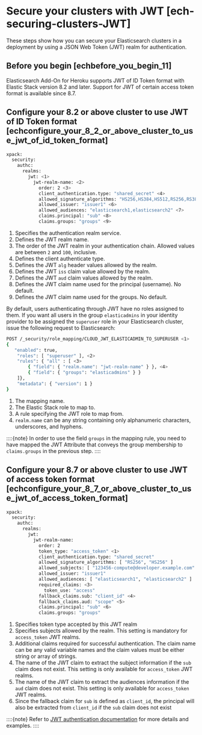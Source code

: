 # Secure your clusters with JWT [ech-securing-clusters-JWT]

These steps show how you can secure your Elasticsearch clusters in a deployment by using a JSON Web Token (JWT) realm for authentication.


## Before you begin [echbefore_you_begin_11]

Elasticsearch Add-On for Heroku supports JWT of ID Token format with Elastic Stack version 8.2 and later. Support for JWT of certain access token format is available since 8.7.


## Configure your 8.2 or above cluster to use JWT of ID Token format [echconfigure_your_8_2_or_above_cluster_to_use_jwt_of_id_token_format]

```sh
xpack:
  security:
    authc:
      realms:
        jwt: <1>
          jwt-realm-name: <2>
            order: 2 <3>
            client_authentication.type: "shared_secret" <4>
            allowed_signature_algorithms: "HS256,HS384,HS512,RS256,RS384,RS512,ES256,ES384,ES512,PS256,PS384,PS512" <5>
            allowed_issuer: "issuer1" <6>
            allowed_audiences: "elasticsearch1,elasticsearch2" <7>
            claims.principal: "sub" <8>
            claims.groups: "groups" <9>
```

1. Specifies the authentication realm service.
2. Defines the JWT realm name.
3. The order of the JWT realm in your authentication chain. Allowed values are between `2` and `100`, inclusive.
4. Defines the client authenticate type.
5. Defines the JWT `alg` header values allowed by the realm.
6. Defines the JWT `iss` claim value allowed by the realm.
7. Defines the JWT `aud` claim values allowed by the realm.
8. Defines the JWT claim name used for the principal (username). No default.
9. Defines the JWT claim name used for the groups. No default.


By default, users authenticating through JWT have no roles assigned to them. If you want all users in the group `elasticadmins` in your identity provider to be assigned the `superuser` role in your Elasticsearch cluster, issue the following request to Elasticsearch:

```sh
POST /_security/role_mapping/CLOUD_JWT_ELASTICADMIN_TO_SUPERUSER <1>
{
   "enabled": true,
    "roles": [ "superuser" ], <2>
    "rules": { "all" : [ <3>
        { "field": { "realm.name": "jwt-realm-name" } }, <4>
        { "field": { "groups": "elasticadmins" } }
    ]},
    "metadata": { "version": 1 }
}
```

1. The mapping name.
2. The Elastic Stack role to map to.
3. A rule specifying the JWT role to map from.
4. `realm.name` can be any string containing only alphanumeric characters, underscores, and hyphens.


::::{note}
In order to use the field `groups` in the mapping rule, you need to have mapped the JWT Attribute that conveys the group membership to `claims.groups` in the previous step.
::::



## Configure your 8.7 or above cluster to use JWT of access token format [echconfigure_your_8_7_or_above_cluster_to_use_jwt_of_access_token_format]

```sh
xpack:
  security:
    authc:
      realms:
        jwt:
          jwt-realm-name:
            order: 2
            token_type: "access_token" <1>
            client_authentication.type: "shared_secret"
            allowed_signature_algorithms: [ "RS256", "HS256" ]
            allowed_subjects: [ "123456-compute@developer.example.com" ] <2>
            allowed_issuer: "issuer1"
            allowed_audiences: [ "elasticsearch1", "elasticsearch2" ]
            required_claims: <3>
              token_use: "access"
            fallback_claims.sub: "client_id" <4>
            fallback_claims.aud: "scope" <5>
            claims.principal: "sub" <6>
            claims.groups: "groups"
```

1. Specifies token type accepted by this JWT realm
2. Specifies subjects allowed by the realm. This setting is mandatory for `access_token` JWT realms.
3. Additional claims required for successful authentication. The claim name can be any valid variable names and the claim values must be either string or array of strings.
4. The name of the JWT claim to extract the subject information if the `sub` claim does not exist. This setting is only available for `access_token` JWT realms.
5. The name of the JWT claim to extract the audiences information if the `aud` claim does not exist. This setting is only available for `access_token` JWT realms.
6. Since the fallback claim for `sub` is defined as `client_id`, the principal will also be extracted from `client_id` if the `sub` claim does not exist


::::{note}
Refer to [JWT authentication documentation](https://www.elastic.co/guide/en/elasticsearch/reference/current/jwt-auth-realm.html) for more details and examples.
::::


